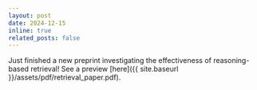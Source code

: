 ```yaml
---
layout: post
date: 2024-12-15
inline: true
related_posts: false
---
```


Just finished a new preprint investigating the effectiveness of reasoning-based retrieval! See a preview [here]({{ site.baseurl }}/assets/pdf/retrieval_paper.pdf).
